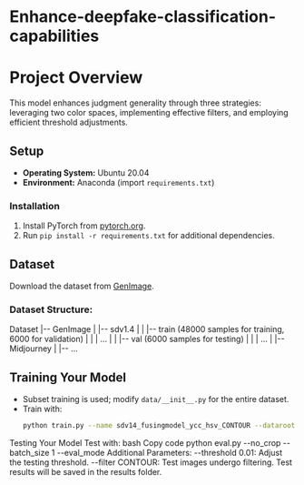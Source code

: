 # Enhance-deepfake-classification-capabilities

# Project Overview

This model enhances judgment generality through three strategies: leveraging two color spaces, implementing effective filters, and employing efficient threshold adjustments.

## Setup
- **Operating System:** Ubuntu 20.04
- **Environment:** Anaconda (import `requirements.txt`)

### Installation
1. Install PyTorch from [pytorch.org](https://pytorch.org).
2. Run `pip install -r requirements.txt` for additional dependencies.

## Dataset
Download the dataset from [GenImage](https://github.com/GenImage-Dataset/GenImage).

### Dataset Structure:
Dataset
|-- GenImage
| |-- sdv1.4
| | |-- train (48000 samples for training, 6000 for validation)
| | | ...
| | |-- val (6000 samples for testing)
| | | ...
| |-- Midjourney
| |-- ...


## Training Your Model
- Subset training is used; modify `data/__init__.py` for the entire dataset.
- Train with:
  ```bash
  python train.py --name sdv14_fusingmodel_ycc_hsv_CONTOUR --dataroot ./Dataset/GenImage/stable_diffusion_v_1_4 
Testing Your Model
Test with:
bash
Copy code
python eval.py --no_crop --batch_size 1 --eval_mode 
Additional Parameters:
--threshold 0.01: Adjust the testing threshold.
--filter CONTOUR: Test images undergo filtering.
Test results will be saved in the results folder.
